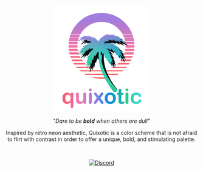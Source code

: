 <p align="center"><img width="50%" src="https://raw.githubusercontent.com/QuixoticCS/.github/main/profile/assets/main.svg"/></p>
<p align="center"><em>"Dare to be <strong>bold</strong> when others are dull"</em></p>

<p align="center">Inspired by retro neon aesthetic, Quixotic is a color scheme that is not afraid to flirt with contrast in order to offer a unique, bold, and stimulating palette.</p>

<br>

<p align="center"><a href="https://discord.gg/q5nJmhVE">
		<img alt="Discord" src="https://img.shields.io/discord/1003866773013147689?color=f076ab&label=Discord&logo=Discord&logoColor=ffffff&labelColor=232525&style=for-the-badge"></a></p>
